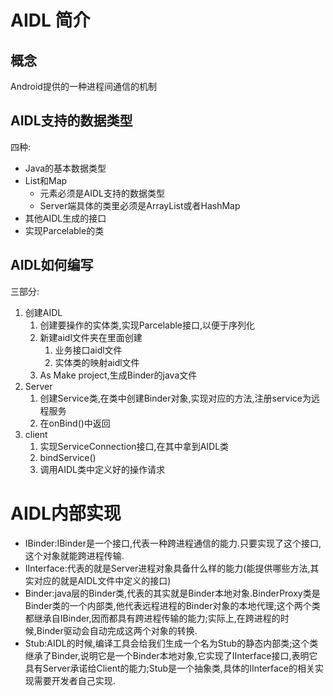 # AIDL 简介
## 概念
Android提供的一种进程间通信的机制
## AIDL支持的数据类型
四种:
* Java的基本数据类型
* List和Map
  * 元素必须是AIDL支持的数据类型
  * Server端具体的类里必须是ArrayList或者HashMap
* 其他AIDL生成的接口
* 实现Parcelable的类
  
## AIDL如何编写
三部分:
1. 创建AIDL
   1. 创建要操作的实体类,实现Parcelable接口,以便于序列化
   2. 新建aidl文件夹在里面创建
      1. 业务接口aidl文件
      2. 实体类的映射aidl文件
   3. As Make project,生成Binder的java文件
2. Server
   1. 创建Service类,在类中创建Binder对象,实现对应的方法,注册service为远程服务
   2. 在onBind()中返回
3. client
   1. 实现ServiceConnection接口,在其中拿到AIDL类
   2. bindService()
   3. 调用AIDL类中定义好的操作请求

# AIDL内部实现

* IBinder:IBinder是一个接口,代表一种跨进程通信的能力.只要实现了这个接口,这个对象就能跨进程传输.
* IInterface:代表的就是Server进程对象具备什么样的能力(能提供哪些方法,其实对应的就是AIDL文件中定义的接口)
* Binder:java层的Binder类,代表的其实就是Binder本地对象.BinderProxy类是Binder类的一个内部类,他代表远程进程的Binder对象的本地代理;这个两个类都继承自IBinder,因而都具有跨进程传输的能力;实际上,在跨进程的时候,Binder驱动会自动完成这两个对象的转换.
* Stub:AIDL的时候,编译工具会给我们生成一个名为Stub的静态内部类;这个类继承了Binder,说明它是一个Binder本地对象,它实现了IInterface接口,表明它具有Server承诺给Client的能力;Stub是一个抽象类,具体的IInterface的相关实现需要开发者自己实现.
